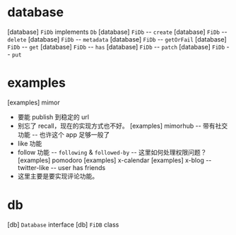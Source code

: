 # database

[database] `FiDb` implements `Db`
[database] `FiDb` -- `create`
[database] `FiDb` -- `delete`
[database] `FiDb` -- `metadata`
[database] `FiDb` -- `getOrFail`
[database] `FiDb` -- `get`
[database] `FiDb` -- `has`
[database] `FiDb` -- `patch`
[database] `FiDb` -- `put`

# examples

[examples] mimor

- 要能 publish 到稳定的 url
- 别忘了 recall，现在的实现方式也不好。
  [examples] mimorhub -- 带有社交功能 -- 也许这个 app 足够一般了
- like 功能
- follow 功能 -- `following` & `followed-by` -- 这里如何处理权限问题？
  [examples] pomodoro
  [examples] x-calendar
  [examples] x-blog -- twitter-like -- user has friends
- 这里主要是要实现评论功能。

# db

[db] `Database` interface
[db] `FiDB` class
